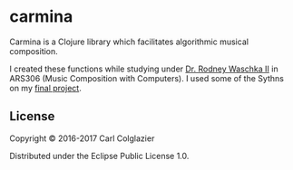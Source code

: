 # carmina

Carmina is a Clojure library which facilitates algorithmic musical composition.

I created these functions while studying under [Dr. Rodney Waschka II](http://www.waschka.info/)
in ARS306 (Music Composition with Computers). I used some of the Sythns on my 
[final project](https://coalglazer.bandcamp.com/track/thebes).

## License

Copyright © 2016-2017 Carl Colglazier

Distributed under the Eclipse Public License 1.0.

